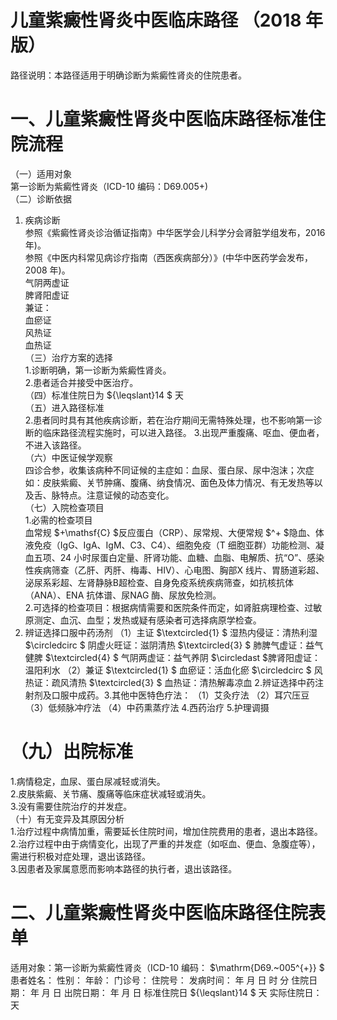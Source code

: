 # 儿童紫癜性肾炎中医临床路径 （2018 年版）  
路径说明：本路径适用于明确诊断为紫癜性肾炎的住院患者。  
# 一、儿童紫癜性肾炎中医临床路径标准住院流程  
（一）适用对象  
第一诊断为紫癜性肾炎（ICD-10 编码：D69.005+)  
（二）诊断依据  
1. 疾病诊断  
参照《紫癜性肾炎诊治循证指南》中华医学会儿科学分会肾脏学组发布，2016年)。  
参照《中医内科常见病诊疗指南（西医疾病部分）》(中华中医药学会发布，2008 年)。  
气阴两虚证  
脾肾阳虚证  
兼证：  
血瘀证  
风热证  
血热证  
（三）治疗方案的选择  
1.诊断明确，第一诊断为紫癜性肾炎。  
2.患者适合并接受中医治疗。  
（四）标准住院日为 ${\leqslant}14 $ 天  
（五）进入路径标准  
2.患者同时具有其他疾病诊断，若在治疗期间无需特殊处理，也不影响第一诊断的临床路径流程实施时，可以进入路径。 3.出现严重腹痛、呕血、便血者，不进入该路径。  
（六）中医证候学观察  
四诊合参，收集该病种不同证候的主症如：血尿、蛋白尿、尿中泡沫；次症如：皮肤紫癜、关节肿痛、腹痛、纳食情况、面色及体力情况、有无发热等以及舌、脉特点。注意证候的动态变化。  
（七）入院检查项目  
1.必需的检查项目  
血常规 $+\mathsf{C} $反应蛋白（CRP）、尿常规、大便常规 $^+ $隐血、体液免疫（IgG、IgA、IgM、C3、C4）、细胞免疫（T 细胞亚群）功能检测、凝血五项、24 小时尿蛋白定量、肝肾功能、血糖、血脂、电解质、抗“O”、感染性疾病筛查（乙肝、丙肝、梅毒、HIV）、心电图、胸部X 线片、胃肠道彩超、泌尿系彩超、左肾静脉B超检查、自身免疫系统疾病筛查，如抗核抗体（ANA）、ENA 抗体谱、尿NAG 酶、尿放免检测。  
2.可选择的检查项目：根据病情需要和医院条件而定，如肾脏病理检查、过敏原测定、血沉、血型；发热或疑有感染者可选择病原学检查。  
1. 辨证选择口服中药汤剂   （1）主证 $\textcircled{1} $ 湿热内侵证：清热利湿   $\circledcirc $ 阴虚火旺证：滋阴清热   $\textcircled{3} $ 肺脾气虚证：益气健脾   $\textcircled{4} $ 气阴两虚证：益气养阴   $\circledast $脾肾阳虚证：温阳利水 （2）兼证 $\textcircled{1} $ 血瘀证：活血化瘀   $\circledcirc $ 风热证：疏风清热   $\textcircled{3} $ 血热证：清热解毒凉血   2.辨证选择中药注射剂及口服中成药。3.其他中医特色疗法： （1）艾灸疗法 （2）耳穴压豆 （3）低频脉冲疗法 （4）中药熏蒸疗法 4.西药治疗  5.护理调摄  
# （九）出院标准  
1.病情稳定，血尿、蛋白尿减轻或消失。  
2.皮肤紫癜、关节痛、腹痛等临床症状减轻或消失。  
3.没有需要住院治疗的并发症。  
（十）有无变异及其原因分析  
1.治疗过程中病情加重，需要延长住院时间，增加住院费用的患者，退出本路径。 2.治疗过程中由于病情变化，出现了严重的并发症（如呕血、便血、急腹症等），需进行积极对症处理，退出该路径。  
3.因患者及家属意愿而影响本路径的执行者，退出该路径。  
# 二、儿童紫癜性肾炎中医临床路径住院表单  
适用对象：第一诊断为紫癜性肾炎（ICD-10 编码： $\mathrm{D69.~005^{+}} $  
患者姓名：          性别：    年龄：    门诊号：         住院号：            发病时间：   年  月  日  时  分  住院日期：   年  月  日 出院日期：   年  月   日 标准住院日 ${\leqslant}14 $ 天               实际住院日：    天  